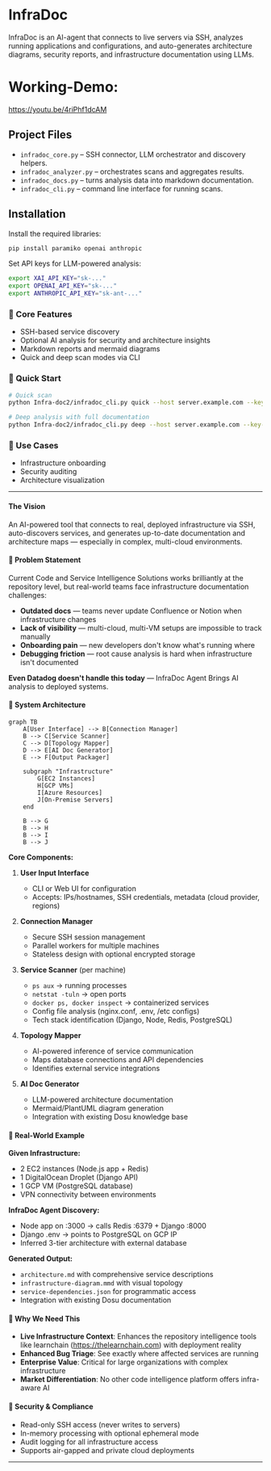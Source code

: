 # InfraDoc
InfraDoc is an AI-agent that connects to live servers via SSH, analyzes running applications and configurations, and auto-generates architecture diagrams, security reports, and infrastructure documentation using LLMs.

# Working-Demo: 
https://youtu.be/4riPhf1dcAM

## Project Files

- `infradoc_core.py` – SSH connector, LLM orchestrator and discovery helpers.
- `infradoc_analyzer.py` – orchestrates scans and aggregates results.
- `infradoc_docs.py` – turns analysis data into markdown documentation.
- `infradoc_cli.py` – command line interface for running scans.

## Installation

Install the required libraries:

```bash
pip install paramiko openai anthropic
```

Set API keys for LLM-powered analysis:

```bash
export XAI_API_KEY="sk-..."
export OPENAI_API_KEY="sk-..."
export ANTHROPIC_API_KEY="sk-ant-..."
```

### 🔧 Core Features

- SSH-based service discovery
- Optional AI analysis for security and architecture insights
- Markdown reports and mermaid diagrams
- Quick and deep scan modes via CLI

### 🚀 Quick Start

```bash
# Quick scan
python Infra-doc2/infradoc_cli.py quick --host server.example.com --key-file ~/.ssh/id_rsa

# Deep analysis with full documentation
python Infra-doc2/infradoc_cli.py deep --host server.example.com --key-file ~/.ssh/id_rsa
```

### 🎯 Use Cases

- Infrastructure onboarding
- Security auditing
- Architecture visualization

---



#### The Vision
An AI-powered tool that connects to real, deployed infrastructure via SSH, auto-discovers services, and generates up-to-date documentation and architecture maps — especially in complex, multi-cloud environments.

#### 🧠 Problem Statement
Current Code and Service Intelligence Solutions works brilliantly at the repository level, but real-world teams face infrastructure documentation challenges:
- **Outdated docs** — teams never update Confluence or Notion when infrastructure changes
- **Lack of visibility** — multi-cloud, multi-VM setups are impossible to track manually
- **Onboarding pain** — new developers don't know what's running where
- **Debugging friction** — root cause analysis is hard when infrastructure isn't documented

**Even Datadog doesn't handle this today** — InfraDoc Agent Brings AI analysis to deployed systems.

#### 🧱 System Architecture

```mermaid
graph TB
    A[User Interface] --> B[Connection Manager]
    B --> C[Service Scanner]
    C --> D[Topology Mapper]
    D --> E[AI Doc Generator]
    E --> F[Output Packager]
    
    subgraph "Infrastructure"
        G[EC2 Instances]
        H[GCP VMs]
        I[Azure Resources]
        J[On-Premise Servers]
    end
    
    B --> G
    B --> H
    B --> I
    B --> J
```

**Core Components:**

1. **User Input Interface**
   - CLI or Web UI for configuration
   - Accepts: IPs/hostnames, SSH credentials, metadata (cloud provider, regions)

2. **Connection Manager**
   - Secure SSH session management
   - Parallel workers for multiple machines
   - Stateless design with optional encrypted storage

3. **Service Scanner** (per machine)
   - `ps aux` → running processes
   - `netstat -tuln` → open ports  
   - `docker ps, docker inspect` → containerized services
   - Config file analysis (nginx.conf, .env, /etc configs)
   - Tech stack identification (Django, Node, Redis, PostgreSQL)

4. **Topology Mapper**
   - AI-powered inference of service communication
   - Maps database connections and API dependencies
   - Identifies external service integrations

5. **AI Doc Generator**
   - LLM-powered architecture documentation
   - Mermaid/PlantUML diagram generation
   - Integration with existing Dosu knowledge base

#### 🧪 Real-World Example

**Given Infrastructure:**
- 2 EC2 instances (Node.js app + Redis)
- 1 DigitalOcean Droplet (Django API)
- 1 GCP VM (PostgreSQL database)
- VPN connectivity between environments

**InfraDoc Agent Discovery:**
- Node app on :3000 → calls Redis :6379 + Django :8000
- Django .env → points to PostgreSQL on GCP IP
- Inferred 3-tier architecture with external database

**Generated Output:**
- `architecture.md` with comprehensive service descriptions
- `infrastructure-diagram.mmd` with visual topology
- `service-dependencies.json` for programmatic access
- Integration with existing Dosu documentation

#### 🚀 Why We Need This

- **Live Infrastructure Context**: Enhances the repository intelligence tools like learnchain (https://thelearnchain.com) with deployment reality
- **Enhanced Bug Triage**: See exactly where affected services are running
- **Enterprise Value**: Critical for large organizations with complex infrastructure
- **Market Differentiation**: No other code intelligence platform offers infra-aware AI

#### 🔐 Security & Compliance

- Read-only SSH access (never writes to servers)
- In-memory processing with optional ephemeral mode
- Audit logging for all infrastructure access
- Supports air-gapped and private cloud deployments

---
